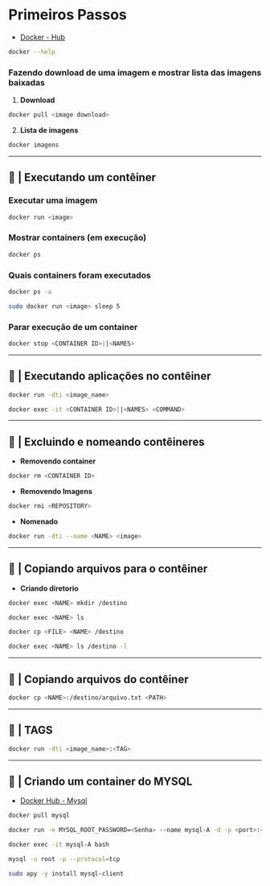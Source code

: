 # Primeiros Passos

- [Docker - Hub](https://hub.docker.com/)

```bash
docker --help
```

### Fazendo download de uma imagem e mostrar lista das imagens baixadas

1. **Download**
```bash
docker pull <image download>
```

2. **Lista de imagens**
```bash
docker imagens
```

----

## 🐋 | Executando um contêiner

### Executar uma imagem

```bash
docker run <image>
```

### Mostrar containers (em execução)

```bash
docker ps
```

### Quais containers foram executados

```bash
docker ps -a
```

```bash
sudo docker run <image> sleep 5
```

### Parar execução de um container

```bash
docker stop <CONTAINER ID>||<NAMES>
```

----

## 🐋️ | Executando aplicações no contêiner

```bash
docker run -dti <image_name>
```

```bash
docker exec -it <CONTAINER ID>||<NAMES> <COMMAND>
```

----

## 🐋️ | Excluindo e nomeando contêineres

- **Removendo container**

```bash
docker rm <CONTAINER ID>
```

- **Removendo Imagens**

```bash
docker rmi <REPOSITORY>
```

- **Nomenado**

```bash
docker run -dti --name <NAME> <image> 
```

----

## 🐋️ | Copiando arquivos para o contêiner

- **Criando diretorio**

```bash
docker exec <NAME> mkdir /destino
```

```bash
docker exec <NAME> ls
```

```bash
docker cp <FILE> <NAME> /destino
```

```bash
docker exec <NAME> ls /destino -l
```

----

## 🐋️ | Copiando arquivos do contêiner

```bash
docker cp <NAME>:/destino/arquivo.txt <PATH>
```

----

## 🐋 | TAGS

```bash
docker run -dti <image_name>:<TAG>
```

----

## 🐋 | Criando um container do MYSQL

- [Docker Hub - Mysql](https://hub.docker.com/_/mysql/)

```bash
docker pull mysql
```

```bash
docker run -e MYSQL_ROOT_PASSWORD=<Senha> --name mysql-A -d -p <port>:<port> mysql
```

```bash
docker exec -it mysql-A bash
```

```bash
mysql -u root -p --protocol=tcp
```

```bash
sudo apy -y install mysql-client
```
